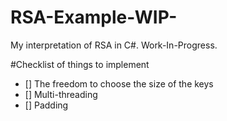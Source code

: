 # RSA-Example-WIP-
My interpretation of RSA in C#. Work-In-Progress.

#Checklist of things to implement
- [] The freedom to choose the size of the keys
- [] Multi-threading
- [] Padding
